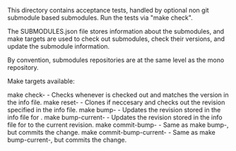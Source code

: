 This directory contains acceptance tests, handled by optional non git submodule based submodules. Run the tests via "make check".

The SUBMODULES.json file stores information about the submodules, and make targets are used to check out submodules, check their versions, and update the submodule information.

By convention, submodules repositories are at the same level as the mono repository.

Make targets available:

make check-<module> - Checks whenever <module> is checked out and matches the version in the info file.
make reset-<module> - Clones <module>if neccesary and checks out the revision specified in the info file.
make bump-<module> - Updates the revision stored in the info file for <module>.
make bump-current-<module> - Updates the revision stored in the info file for <module> to the current revision.
make commit-bump-<module> - Same as make bump-<module>, but commits the change.
make commit-bump-current-<module> - Same as make bump-current-<module>, but commits the change.
